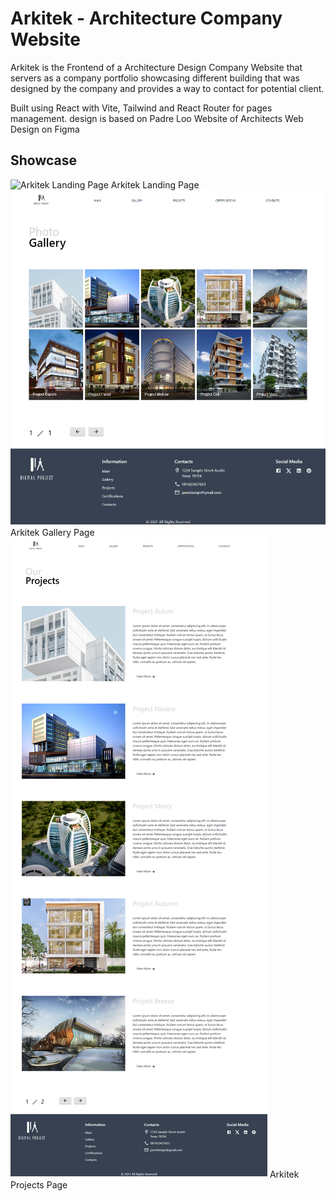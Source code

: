 # Arkitek - Architecture Company Website 

Arkitek is the Frontend of a Architecture Design Company Website that servers as a company portfolio showcasing different building that was designed by the company and provides a way to contact for potential client.

Built using React with Vite, Tailwind and React Router for pages management. design is based on Padre Loo Website of Architects Web Design on Figma

## Showcase
![Arkitek Landing Page](public/assets/misc/Arkitek_Landing_Page_GIF.gif)
Arkitek Landing Page
![Arkitek Gallery Page](public/assets/misc/Arkitek_Gallery_Page.png)
Arkitek Gallery Page
![Arkitek Projects Page](public/assets/misc/Arkitek_Project_Page.png)
Arkitek Projects Page


